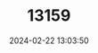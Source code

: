 ---
title: "13159"
category: "Meriones arimalius"
draft: false
date: 2024-02-22 13:03:50
languages:
  English: ["Arabian Jird"]
---
